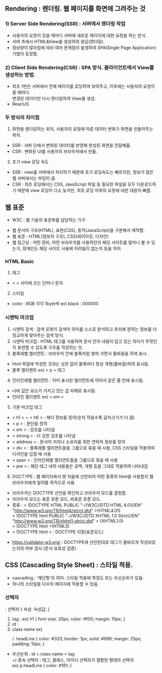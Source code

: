 ## Rendering : 렌더링. 웹 페이지를 화면에 그려주는 것     
### 1) Server Side Rendering(SSR) : 서버에서 렌더링 작업     
 - 사용자의 요청이 있을 때마다 서버에 새로운 페이지에 대한 요청을 하는 방식.     
 - 서버 측에서 HTML&View를 생성하여 응답(렌더링).     
 - 정보량이 많아짐에 따라 여러 문제점이 발생하여 SPA(Single Page Application) 기법이 등장함.
### 2) Client Side Rendering(CSR) : SPA 방식. 클라이언트에서 View를 생성하는 방법.    
 - 최초 1번은 서버에서 전체 페이지를 로딩하여 보여주고, 이후에는 사용자의 요청이 올 때마다    
   변경된 데이터만 다시 렌더링하여 View를 생성. 
 - ReactJS   
### 두 방식의 차이점   
 1) 화면을 렌더링하는 위치, 사용자의 요청에 따른 데이터 변화가 화면을 만들어주는 위치.    
   - SSR : 서버 단에서 변화된 데이터를 반영해 완성된 화면을 전달해줌.    
   - CSR : 변화된 UI를 사용자의 브라우저에서 만듦.     
 2) 초기 view 로딩 속도    
  - SSR : view를 서버에서 처리하기 때문에 초기 로딩속도는 빠르지만, 정보가 많은 웹 서버에서는 부담이 큼.    
  - CSR : 최초 로딩에서는 CSS, JavaScript 파일 등 필요한 파일을 모두 다운로드하기 때문에 view 로딩이 다소 늦지만, 최초 로딩 이후의 요청에 대한 대응이 빠름.    

## 웹 표준    
* W3C : 웹 기술의 표준화를 담당하는 기구.     
 - 웹 문서의 구조(HTML), 표현(CSS), 동작(JavaScript)을 구분해서 제작함.    
 - 웹 표준 : HTML(정보의 구조), CSS(레이아웃, 디자인)      
 - 웹 접근성 : 어떤 장비, 어떤 브라우저를 사용하던지 해당 사이트를 얼마나 볼 수 있는가, 장애인도 해당 사이트 사용에 어려움이 없는지 등을 의미.     


### HTML Basic     
1) 태그      
 - < > 사이에 오는 단어나 문자      
2) 스타일     
 - color : RGB 각각 1byte씩 ex) black : 000000    
### 시맨틱 마크업      
 1) 시맨틱 검색 : 검색 로봇이 검색어 의미를 스스로 분석하고 추리해 원하는 정보를 더 정교하게 찾아주는 검색 방식.     
 2) 시맨틱 마크업 : HTML 태그를 사용하여 문서 안의 내용이 담고 있는 의미가 무엇인지 표현할 수 있도록 구조를 작성하는 것.      
 3) 블록레벨 엘리먼트 : 브라우저 안에 블록처럼 쌓여 가면서 줄바꿈을 하여 표시.      
 - html 파일에 작성한 것과는 상관 없이 블록마다 항상 개행(줄바꿈)하여 표시됨.     
 - 블록 엘리멘트 ex) < p > 태그     
 4) 인라인레벨 엘리먼트 : 이미 표시된 엘리먼트에 이어서 같은 줄 안에 표시됨.     
 - 너비 값은 요소가 가지고 있는 값 자체로 표시됨.      
 - 인라인 엘리멘트 ex) < em >       
 5) 기본 마크업 태그     
 - < h1 > ~ < h6 > : 헤더 정보를 정의(숫자 작을수록 글자크기가 더 큼)     
 - < p > : 문단을 정의       
 - < em > : 강조를 나타냄     
 - < strong > : 더 강한 강조를 나타냄     
 - < address > : 문서의 저자나 소유자를 위한 연락처 정보를 정의     
 - < div > : 블록레벨 엘리먼트들을 그룹으로 묶을 때 사용,  CSS 스타일을 적용하여 디자인을 입힐 때 사용      
 - < span > : 인라인레벨 엘리먼트들을 그룹으로 묶을 때 사용      
  - < pre > : 해당 태그 내의 내용들은 공백, 개행 등을 그대로 적용하여 나타내짐     
 6) DOCTYPE : 웹 페이지에서 맨 처음에 선언되어 어떤 종류의 html을 사용할지 웹 브라우저에게 알려줄 목적으로 사용.      
  - 브라우저는 DOCTYPE 선언을 확인하고 브라우저 모드를 결정함.     
  - 브라우저 모드는 표준 호환 모드, 비표준 호환 모드.    
  - 종류 :  < !DOCTYPE HTML PUBLIC "-//W3C//DTD HTML 4.01//EN" "http://www.w3.org/TR/html4/strict.dtd" >(HTML4.01)     
	< !DOCTYPE html PUBLIC "-//W3C//DTD XHTML 1.0 Strict//EN" "http://www.w3.org/TR/xhtml1-strict.dtd" > (XHTML1.0)     
	< !DOCTYPE html >(HTML5)    
  - < !DOCTYPE html > : DOCTYPE 지정(표준모드)    
 * https://validator.w3.org/ : DOCTYPE에 선언된대로 태그가 올바르게 작성되었는지의 여부 검사.(문서 유효성 검증)     

## CSS (Cascading Style Sheet) : 스타일 적용.        
 - cascading : '계단형'의 의미. 스타일 적용에 특정도 또는 우선순위가 있음.    
 - 하나의 스타일을 다수의 페이지에 적용할 수 있음.

### 선택자    
 : 선택자 { 속성: 속성값; }    
 1) tag : ex) h1 { font-size: 20px; color: #f00; margin: 10px; }    
 2) id :
 3) class name  ex) <p class="headLine"> / .headLine { color: #333; border: 1px; solid: #999; margin: 25px; padding: 10px; }         
  - 우선순위 : id > class name > tag     
 +) 종속 선택자 : 태그, 클래스, 아이디 선택자가 결합된 형태의 선택자     
    ex) p.headLine { color: #181; }
